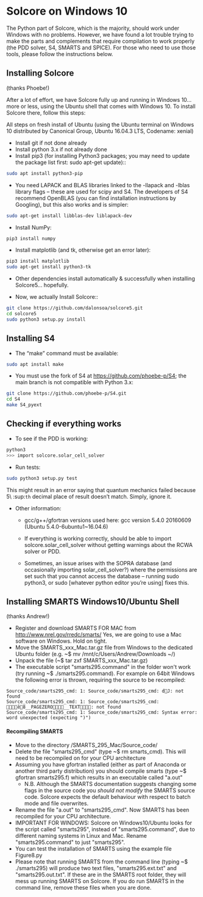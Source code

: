 Solcore on Windows 10
=====================
The Python part of Solcore, which is the majority, should work under Windows with no problems. However, we have found a lot trouble trying to make the parts and complements that require compilation to work properly (the PDD solver, S4, SMARTS and SPICE). For those who need to use those tools, please follow the instructions below. 

Installing Solcore
------------------
(thanks Phoebe!)

After a lot of effort, we have Solcore fully up and running in Windows 10... more or less, using the Ubuntu shell that comes with Windows 10. To install Solcore there, follow this steps:

All steps on fresh install of Ubuntu (using the Ubuntu terminal on
Windows 10 distributed by Canonical Group, Ubuntu 16.04.3 LTS, Codename:
xenial)

-  Install git if not done already
-  Install python 3.x if not already done
-  Install pip3 (for installing Python3 packages; you may need to update the package list first: sudo apt-get update)::

```bash
sudo apt install python3-pip
```
- You need LAPACK and BLAS libraries linked to the -llapack and -lblas library flags – these are used for scipy and S4. The developers of S4 recommend OpenBLAS (you can find installation instructions by Googling), but this also works and is simpler:

```bash
sudo apt-get install libblas-dev liblapack-dev
```

-  Install NumPy:
    
```bash
pip3 install numpy
```
-  Install matplotlib (and tk, otherwise get an error later):
    
```bash
pip3 install matplotlib
sudo apt-get install python3-tk 
```

-  Other dependencies install automatically & successfully when
      installing Solcore5... hopefully.

-  Now, we actually Install Solcore::

```bash
git clone https://github.com/dalonsoa/solcore5.git
cd solcore5
sudo python3 setup.py install
```

Installing S4
-------------

-  The “make” command must be available:

```bash
sudo apt install make
```

-  You must use the fork of S4 at https://github.com/phoebe-p/S4; the
      main branch is not compatible with Python 3.x:

```bash
git clone https://github.com/phoebe-p/S4.git
cd S4
make S4_pyext
```

Checking if everything works 
--------------------------

- To see if the PDD is working:

```bash
python3
>>> import solcore.solar_cell_solver
```

-  Run tests:

```bash
sudo python3 setup.py test
```

This might result in an error saying that quantum mechanics failed because 5\ :sup:`th` decimal place of result doesn’t match. Simply, ignore it.

- Other information:
    - gcc/g++/gfortran versions used here: gcc version 5.4.0 20160609 (Ubuntu 5.4.0-6ubuntu1~16.04.6)

    -  If everything is working correctly, should be able to import
      solcore.solar_cell_solver without getting warnings about the RCWA
      solver or PDD.

    -  Sometimes, an issue arises with the SOPRA database (and occasionally
   importing solar_cell_solver?) where the permissions are set such that
   you cannot access the database – running sudo python3, or sudo
   [whatever python editor you’re using] fixes this.

Installing SMARTS Windows10/Ubuntu Shell 
----------------------------------------
(thanks Andrew!)

* Register and download SMARTS FOR MAC from http://www.nrel.gov/rredc/smarts/    Yes, we are going to use a Mac software on Windows. Hold on tight.
* Move the SMARTS_xxx_Mac.tar.gz file from Windows to the dedicated Ubuntu folder (e.g. ~$ mv /mnt/c/Users/Andrew/Downloads ~/)
* Unpack the file (~$ tar zxf SMARTS_xxx_Mac.tar.gz)
* The executable script "smarts295.command" in the folder won't work (try running ~$ ./smarts295.command). For example on 64bit Windows the following error is thrown, requiring the source to be recompiled:

```
Source_code/smarts295_cmd: 1: Source_code/smarts295_cmd: dJ: not found
Source_code/smarts295_cmd: 1: Source_code/smarts295_cmd: ȅ8__PAGEZERO__TEXT: not found
Source_code/smarts295_cmd: 1: Source_code/smarts295_cmd: Syntax error: word unexpected (expecting ")")
```

#### Recompiling SMARTS   

* Move to the directory /SMARTS_295_Mac/Source_code/
* Delete the file "smarts295_cmd" (type ~$ rm smarts_cmd). This will need to be recompiled on for your CPU architecture
* Assuming you have gfortran installed (either as part of Anaconda or another third party distribution) you should compile smarts (type ~$ gfortran smarts295.f) which results in an executable called "a.out"
	* N.B. Although the SMARTS documentation suggests changing some flags in the source code you _should not modify_ the SMARTS source code.  Solcore expects the default behaviour with respect to batch mode and file overwrites.  
* Rename the file "a.out" to "smarts295_cmd". Now SMARTS has been recompiled for your CPU architecture.
* IMPORTANT FOR WINDOWS: Solcore on Windows10/Ubuntu looks for the script called "smarts295", instead of "smarts295.command", due to different naming systems in Linux and Mac. Rename "smarts295.command" to just "smarts295".
* You can test the installation of SMARTS using the example file Figure8.py
* Please note that running SMARTS from the command line (typing ~$ ./smarts295) will produce two text files, "smarts295.ext.txt" and "smarts295.out.txt".
   If these are in the SMARTS root folder, they will mess up running SMARTS on Solcore. If you do run SMARTS in the command line, remove these files when you are done.


